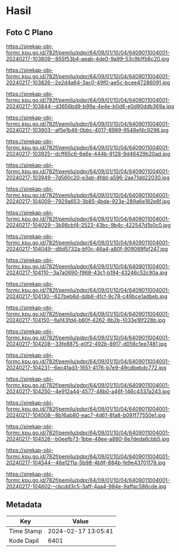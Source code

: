 # Hasil

## Foto C Plano

https://sirekap-obj-formc.kpu.go.id/782f/pemilu/pdpr/64/09/01/10/04/6409011004001-20240217-103809--855f53b4-aeab-4de0-9a99-53c9b1fb6c20.jpg

https://sirekap-obj-formc.kpu.go.id/782f/pemilu/pdpr/64/09/01/10/04/6409011004001-20240217-103826--2e2d4a64-3ac0-49f0-ae5c-bcee47286091.jpg

https://sirekap-obj-formc.kpu.go.id/782f/pemilu/pdpr/64/09/01/10/04/6409011004001-20240217-103844--d3656bd9-b99a-4e4e-b0d6-e0d90ddb369a.jpg

https://sirekap-obj-formc.kpu.go.id/782f/pemilu/pdpr/64/09/01/10/04/6409011004001-20240217-103903--af5e1b46-0bbc-4017-8989-9548ef4c9296.jpg

https://sirekap-obj-formc.kpu.go.id/782f/pemilu/pdpr/64/09/01/10/04/6409011004001-20240217-103925--dcff65c6-6e6e-444b-9128-9d46429b20ad.jpg

https://sirekap-obj-formc.kpu.go.id/782f/pemilu/pdpr/64/09/01/10/04/6409011004001-20240217-103949--7d560c20-e3ab-4fdd-a596-2ae71dd22030.jpg

https://sirekap-obj-formc.kpu.go.id/782f/pemilu/pdpr/64/09/01/10/04/6409011004001-20240217-104009--7929a653-3b85-4bde-923e-289a6e182e6f.jpg

https://sirekap-obj-formc.kpu.go.id/782f/pemilu/pdpr/64/09/01/10/04/6409011004001-20240217-104029--3b98cbf4-2523-43bc-9b4c-422547d1b0c0.jpg

https://sirekap-obj-formc.kpu.go.id/782f/pemilu/pdpr/64/09/01/10/04/6409011004001-20240217-104049--d9d5732a-bf0c-46a4-a80f-909089fbf247.jpg

https://sirekap-obj-formc.kpu.go.id/782f/pemilu/pdpr/64/09/01/10/04/6409011004001-20240217-104110--3a7a0690-f968-43c1-b194-43246c52c90a.jpg

https://sirekap-obj-formc.kpu.go.id/782f/pemilu/pdpr/64/09/01/10/04/6409011004001-20240217-104130--627beb8d-ddb6-4fcf-9c78-c49bce1adbeb.jpg

https://sirekap-obj-formc.kpu.go.id/782f/pemilu/pdpr/64/09/01/10/04/6409011004001-20240217-104150--6af43fd4-b60f-4262-8b2b-1033e16f228b.jpg

https://sirekap-obj-formc.kpu.go.id/782f/pemilu/pdpr/64/09/01/10/04/6409011004001-20240217-104208--33fe8875-e0f2-492b-8917-d056c1ee7481.jpg

https://sirekap-obj-formc.kpu.go.id/782f/pemilu/pdpr/64/09/01/10/04/6409011004001-20240217-104231--6ec4fad3-1651-4176-b7e9-49cdbebdc772.jpg

https://sirekap-obj-formc.kpu.go.id/782f/pemilu/pdpr/64/09/01/10/04/6409011004001-20240217-104250--4e912a44-4577-48b0-a46f-146c4337a243.jpg

https://sirekap-obj-formc.kpu.go.id/782f/pemilu/pdpr/64/09/01/10/04/6409011004001-20240217-104508--8b16ab80-eac7-4d61-8fa8-b091f77550e1.jpg

https://sirekap-obj-formc.kpu.go.id/782f/pemilu/pdpr/64/09/01/10/04/6409011004001-20240217-104526--b0eefb73-1bbe-48ee-a880-8e7deda6cbb5.jpg

https://sirekap-obj-formc.kpu.go.id/782f/pemilu/pdpr/64/09/01/10/04/6409011004001-20240217-104544--46e1211a-5b98-4b9f-884b-fe9e43701178.jpg

https://sirekap-obj-formc.kpu.go.id/782f/pemilu/pdpr/64/09/01/10/04/6409011004001-20240217-104602--cbcdd3c5-3aff-4aa4-984e-9affac586cde.jpg


## Metadata

| Key        | Value               |
| ---------- | ------------------- |
| Time Stamp | 2024-02-17 13:05:41 |
| Kode Dapil | 6401                |



